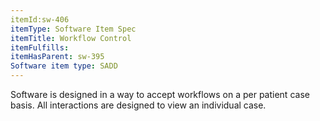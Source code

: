 ```yaml
---
itemId:sw-406
itemType: Software Item Spec
itemTitle: Workflow Control
itemFulfills: 
itemHasParent: sw-395
Software item type: SADD
---
```

Software is designed in a way to accept workflows on a per patient case basis. All interactions are designed to view an individual case.
 
